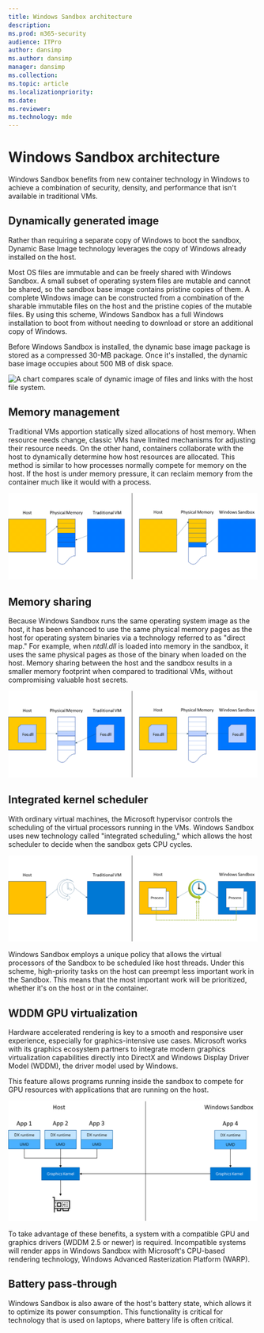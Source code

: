 ```yaml
---
title: Windows Sandbox architecture
description: 
ms.prod: m365-security
audience: ITPro
author: dansimp
ms.author: dansimp
manager: dansimp
ms.collection: 
ms.topic: article
ms.localizationpriority: 
ms.date: 
ms.reviewer: 
ms.technology: mde
---
```


# Windows Sandbox architecture

Windows Sandbox benefits from new container technology in Windows to achieve a combination of security, density, and performance that isn't available in traditional VMs.

## Dynamically generated image

Rather than requiring a separate copy of Windows to boot the sandbox, Dynamic Base Image technology leverages the copy of Windows already installed on the host.

Most OS files are immutable and can be freely shared with Windows Sandbox. A small subset of operating system files are mutable and cannot be shared, so the sandbox base image contains pristine copies of them. A complete Windows image can be constructed from a combination of the sharable immutable files on the host and the pristine copies of the mutable files. By using this scheme, Windows Sandbox has a full Windows installation to boot from without needing to download or store an additional copy of Windows.
 
Before Windows Sandbox is installed, the dynamic base image package is stored as a compressed 30-MB package. Once it's installed, the dynamic base image occupies about 500 MB of disk space.

![A chart compares scale of dynamic image of files and links with the host file system.](images/1-dynamic-host.png)

## Memory management

Traditional VMs apportion statically sized allocations of host memory. When resource needs change, classic VMs have limited mechanisms for adjusting their resource needs. On the other hand, containers collaborate with the host to dynamically determine how host resources are allocated. This method is similar to how processes normally compete for memory on the host. If the host is under memory pressure, it can reclaim memory from the container much like it would with a process.

![A chart compares memory sharing in Windows Sandbox versus a traditional VM.](images/2-dynamic-working.png)

## Memory sharing

Because Windows Sandbox runs the same operating system image as the host, it has been enhanced to use the same physical memory pages as the host for operating system binaries via a technology referred to as "direct map." For example, when *ntdll.dll* is loaded into memory in the sandbox, it uses the same physical pages as those of the binary when loaded on the host. Memory sharing between the host and the sandbox results in a smaller memory footprint when compared to traditional VMs, without compromising valuable host secrets.

![A chart compares the memory footprint in Windows Sandbox versus a traditional VM.](images/3-memory-sharing.png)

## Integrated kernel scheduler

With ordinary virtual machines, the Microsoft hypervisor controls the scheduling of the virtual processors running in the VMs. Windows Sandbox uses new technology called "integrated scheduling," which allows the host scheduler to decide when the sandbox gets CPU cycles.

![A chart compares the scheduling in Windows Sandbox versus a traditional VM.](images/4-integrated-kernal.png)

Windows Sandbox employs a unique policy that allows the virtual processors of the Sandbox to be scheduled like host threads. Under this scheme, high-priority tasks on the host can preempt less important work in the Sandbox. This means that the most important work will be prioritized, whether it's on the host or in the container.
 
## WDDM GPU virtualization

Hardware accelerated rendering is key to a smooth and responsive user experience, especially for graphics-intensive use cases. Microsoft works with its graphics ecosystem partners to integrate modern graphics virtualization capabilities directly into DirectX and Windows Display Driver Model (WDDM), the driver model used by Windows.

This feature allows programs running inside the sandbox to compete for GPU resources with applications that are running on the host.

![A chart illustrates graphics kernel use in Sandbox managed alongside apps on the host.](images/5-wddm-gpu-virtualization.png)

To take advantage of these benefits, a system with a compatible GPU and graphics drivers (WDDM 2.5 or newer) is required. Incompatible systems will render apps in Windows Sandbox with Microsoft's CPU-based rendering technology, Windows Advanced Rasterization Platform (WARP).
 
## Battery pass-through

Windows Sandbox is also aware of the host's battery state, which allows it to optimize its power consumption. This functionality is critical for technology that is used on laptops, where battery life is often critical.

